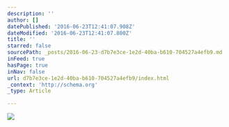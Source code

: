 ```yaml
---
description: ''
author: []
datePublished: '2016-06-23T12:41:07.908Z'
dateModified: '2016-06-23T12:41:07.800Z'
title: ''
starred: false
sourcePath: _posts/2016-06-23-d7b7e3ce-1e2d-40ba-b610-704527a4efb9.md
inFeed: true
hasPage: true
inNav: false
url: d7b7e3ce-1e2d-40ba-b610-704527a4efb9/index.html
_context: 'http://schema.org'
_type: Article

---
```

![](https://the-grid-user-content.s3-us-west-2.amazonaws.com/4ddaa0bc-7fdc-4878-8aae-b53b9bc6a8f8.jpg)